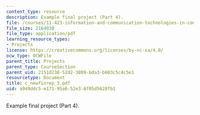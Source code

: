 ```yaml
---
content_type: resource
description: Example final project (Part 4).
file: /courses/11-423-information-and-communication-technologies-in-community-development-spring-2004/a949ddc5e17195a652e36f05d5628fb1_c_newfinrep_3.pdf
file_size: 2164030
file_type: application/pdf
learning_resource_types:
- Projects
license: https://creativecommons.org/licenses/by-nc-sa/4.0/
ocw_type: OCWFile
parent_title: Projects
parent_type: CourseSection
parent_uid: 2151d238-52d2-3809-bda3-b603c5c4c5e1
resourcetype: Document
title: c_newfinrep_3.pdf
uid: a949ddc5-e171-95a6-52e3-6f05d5628fb1
---
```

Example final project (Part 4).